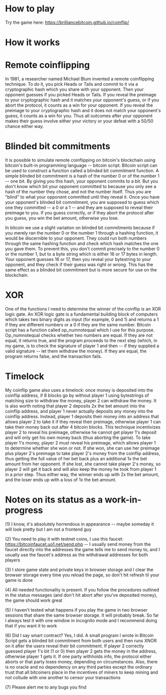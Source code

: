 # How to play

Try the game here: https://brilliancebitcoin.github.io/coinflip/

# How it works

# Remote coinflipping

In 1981, a researcher named Michael Blum invented a remote coinflipping technique. To do it, you pick Heads or Tails and commit to it via a cryptographic hash which you share with your opponent. Then your opponent guesses if you picked Heads or Tails. If you reveal the preimage to your cryptographic hash and it matches your opponent's guess, or if you abort the protocol, it counts as a win for your opponent. If you reveal the preimage to your cryptographic hash and it does not match your opponent's guess, it counts as a win for you. Thus all outcomes after your opponent makes their guess involve either your victory or your defeat with a 50/50 chance either way.

# Blinded bit commitments

It is possible to simulate remote coinflipping on bitcoin's blockchain using bitcoin's built-in programming language -- bitcoin script. Bitcoin script can be used to construct a function called a blinded bit commitment function. A simple blinded bit commitment is a hash of the number 0 or of the number 1 -- one bit. By giving you this hash, your opponent commits to a bit. But you don't know which bit your opponent committed to because you only see a hash of the number they chose, and not the number itself. Thus you are "blind" to what your opponent committed until they reveal it. Once you have your opponent's blinded bit commitment, you are supposed to guess which one they committed -- a 0 or a 1 -- and they are supposed to reveal their preimage to you. If you guess correctly, or if they abort the protocol after you guess, you win the bet amount, otherwise you lose.

In bitcoin we use a slight variation on blinded bit commitments because if you merely ran the number 0 or the number 1 through a hashing function, it would be discernible to your opponent. They could run both numbers through the same hashing function and check which hash matches the one you gave them. To prevent this, you don't commit precisely to the number 0 or the number 1, but to a byte string which is either 16 or 17 bytes in length. Your opponent guesses 16 or 17, then you reveal your bytestring to your opponent, and they check if their guess was right or wrong. This has the same effect as a blinded bit commitment but is more secure for use on the blockchain.

# XOR

One of the functions I need to determine the winner of the coinflip is an XOR logic gate. An XOR logic gate is a fundamental building block of computers which takes two binary digits as input (for example, 0 and 1) and returns a 1 if they are different numbers or a 0 if they are the same number. Bitcoin script has a function called op_numnotequal which I use for this purpose. Op_numnotequal checks whether two numbers are equal. If they are not equal, it returns true, and the program proceeds to the next step (which, in my game, is to check the signature of player 1 and then -- if they supplied a valid signature -- let them withdraw the money). If they are equal, the program returns false, and the transaction fails.

# Timelock

My coinflip game also uses a timelock: once money is deposited into the coinflip address, if 8 blocks go by without player 1 using bytestrings of matching size to withdraw the money, player 2 can withdraw the money. It is also worth noting that player 2 deposits 2x the bet amount into the coinflip address, and player 1 never actually deposits any money into the coinflip address. Instead, player 1 deposits their money into an address that allows player 2 to take it if they reveal their preimage, otherwise player 1 can take their money back out after 4 bitcoin blocks. This technique incentivizes player 2 to reveal his preimage, otherwise he cannot get player 1's deposit and will only get his own money back (thus aborting the game). To take player 1's money, player 2 must reveal his preimage, which allows player 1 to determine whether she won or not. If she won, she can use her preimage plus player 2's preimage to take player 2's money from the coinflip address, thus getting the full value of her bet back plus an additional 1x the bet amount from her opponent. If she lost, she cannot take player 2's money, so player 2 will get it back and will also keep the money he took from player 1 in a prior step. Thus either way, the winner ends up with 2x the bet amount, and the loser ends up with a loss of 1x the bet amount.

# Notes on its status as a work-in-progress

(1) I know, it's absolutely horrendous in appearance -- maybe someday it will look pretty but I am not a frontend guy

(2) You need to play it with testnet coins, I use this faucet: https://bitcoinfaucet.uo1.net/send.php -- I usually send money from the faucet directly into the addresses the game tells me to send money to, and I usually use the faucet's address as the withdrawal addresses for both players

(3) I store game state and private keys in browser storage and I clear the browser storage every time you reload the page, so don't hit refresh til your game is done

(4) All needed functionality is present. If you follow the procedures outlined in the status messages (and don't hit abort after you've deposited money), the game should work great

(5) I haven't tested what happens if you play the game in two browser sessions that share the same browser storage. It will probably break. So far I always test it with one window in incognito mode and I recommend doing that if you want it to work

(6) Did I say smart contract? Yes, I did. A small program I wrote in Bitcoin Script gets a blinded bit commitment from both users and then runs XNOR on it after the users reveal their bit commitment. If player 2 correctly guessed player 1's bit (1 or 0) then player 2 gets the money in the address, otherwise player 1 gets it. If one party withholds info, the protocol either aborts or that party loses money, depending on circumstances. Also, there is no oracle and no dependency on any third parties except the ordinary trust that all bitcoiners place in the incentives of miners to keep mining and not collude with one another to censor your transactions

(7) Please alert me to any bugs you find
